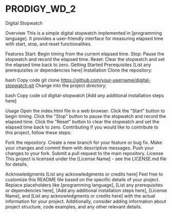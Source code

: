 # PRODIGY_WD_2
Digital Stopwatch

Overview
This is a simple digital stopwatch implemented in [programming language]. It provides a user-friendly interface for measuring elapsed time with start, stop, and reset functionalities.

Features
Start: Begin timing from the current elapsed time.
Stop: Pause the stopwatch and record the elapsed time.
Reset: Clear the stopwatch and set the elapsed time back to zero.
Getting Started
Prerequisites
[List any prerequisites or dependencies here]
Installation
Clone the repository:

bash
Copy code
git clone https://github.com/your-username/digital-stopwatch.git
Change into the project directory:

bash
Copy code
cd digital-stopwatch
[Add any additional installation steps here]

Usage
Open the index.html file in a web browser.
Click the "Start" button to begin timing.
Click the "Stop" button to pause the stopwatch and record the elapsed time.
Click the "Reset" button to clear the stopwatch and set the elapsed time back to zero.
Contributing
If you would like to contribute to this project, follow these steps:

Fork the repository.
Create a new branch for your feature or bug fix.
Make your changes and commit them with descriptive messages.
Push your changes to your fork.
Submit a pull request to the main repository.
License
This project is licensed under the [License Name] - see the LICENSE.md file for details.

Acknowledgments
[List any acknowledgments or credits here]
Feel free to customize this README file based on the specific details of your project. Replace placeholders like [programming language], [List any prerequisites or dependencies here], [Add any additional installation steps here], [License Name], and [List any acknowledgments or credits here] with the actual information for your project. Additionally, consider adding information about project structure, code examples, and any other relevant details.
